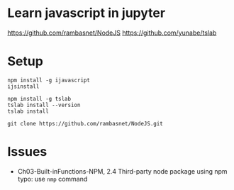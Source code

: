 # Learn javascript in jupyter
https://github.com/rambasnet/NodeJS
https://github.com/yunabe/tslab

# Setup
```
npm install -g ijavascript
ijsinstall

npm install -g tslab
tslab install --version
tslab install

git clone https://github.com/rambasnet/NodeJS.git
```

# Issues

- Ch03-Built-inFunctions-NPM, 
2.4  Third-party node package using npm
typo: use `nmp` command 